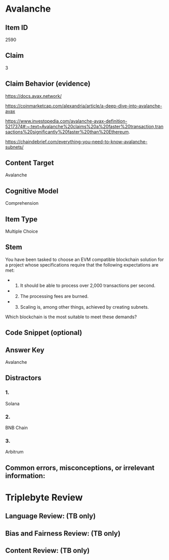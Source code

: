# Avalanche

## Item ID
2590

## Claim
3

## Claim Behavior (evidence)
https://docs.avax.network/

https://coinmarketcap.com/alexandria/article/a-deep-dive-into-avalanche-avax

https://www.investopedia.com/avalanche-avax-definition-5217374#:~:text=Avalanche%20claims%20a%20faster%20transaction,transactions%20significantly%20faster%20than%20Ethereum.

https://chaindebrief.com/everything-you-need-to-know-avalanche-subnets/

## Content Target
Avalanche

## Cognitive Model
Comprehension

## Item Type
Multiple Choice 

## Stem
You have been tasked to choose an EVM compatible blockchain solution for a project whose specifications require that the following expectations are met:
- 1. It should be able to process over 2,000 transactions per second.
- 2. The processing fees are burned.
- 3. Scaling is, among other things, achieved by creating subnets.

Which blockchain is the most suitable to meet these demands?

## Code Snippet (optional)

## Answer Key
Avalanche

## Distractors
### 1.
Solana

### 2.
BNB Chain

### 3.
Arbitrum

## Common errors, misconceptions, or irrelevant information:

# Triplebyte Review

## Language Review: (TB only)

## Bias and Fairness Review: (TB only)

## Content Review: (TB only)
